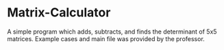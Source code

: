 # Matrix-Calculator
A simple program which adds, subtracts, and finds the determinant of 5x5 matrices.
Example cases and main file was provided by the professor.
